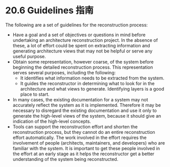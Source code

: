 20.6 Guidelines 指南
===

The following are a set of guidelines for the reconstruction process:

* Have a goal and a set of objectives or questions in mind before undertaking an architecture reconstruction project. In the absence of these, a lot of effort could be spent on extracting information and generating architecture views that may not be helpful or serve any useful purpose.
* Obtain some representation, however coarse, of the system before beginning the detailed reconstruction process. This representation serves several purposes, including the following:
  * It identifies what information needs to be extracted from the system.
  * It guides the reconstructor in determining what to look for in the architecture and what views to generate.
  Identifying layers is a good place to start.
* In many cases, the existing documentation for a system may not accurately reflect the system as it is implemented. Therefore it may be necessary to disregard the existing documentation and use it only to generate the high-level views of the system, because it should give an indication of the high-level concepts.
* Tools can support the reconstruction effort and shorten the reconstruction process, but they cannot do an entire reconstruction effort automatically. The work involved in the effort requires the involvement of people (architects, maintainers, and developers) who are familiar with the system. It is important to get these people involved in the effort at an early stage as it helps the reconstructor get a better understanding of the system being reconstructed.
